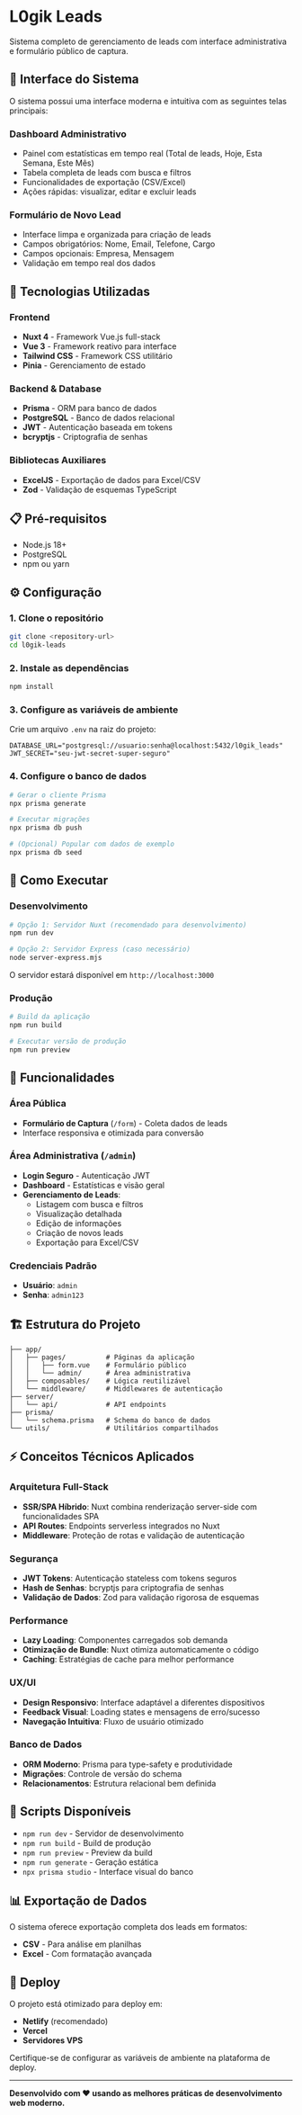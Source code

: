 # L0gik Leads

Sistema completo de gerenciamento de leads com interface administrativa e formulário público de captura.

## 📱 Interface do Sistema

O sistema possui uma interface moderna e intuitiva com as seguintes telas principais:

### Dashboard Administrativo
- Painel com estatísticas em tempo real (Total de leads, Hoje, Esta Semana, Este Mês)
- Tabela completa de leads com busca e filtros
- Funcionalidades de exportação (CSV/Excel)
- Ações rápidas: visualizar, editar e excluir leads

### Formulário de Novo Lead
- Interface limpa e organizada para criação de leads
- Campos obrigatórios: Nome, Email, Telefone, Cargo
- Campos opcionais: Empresa, Mensagem
- Validação em tempo real dos dados


## 🚀 Tecnologias Utilizadas

### Frontend
- **Nuxt 4** - Framework Vue.js full-stack
- **Vue 3** - Framework reativo para interface
- **Tailwind CSS** - Framework CSS utilitário
- **Pinia** - Gerenciamento de estado

### Backend & Database
- **Prisma** - ORM para banco de dados
- **PostgreSQL** - Banco de dados relacional
- **JWT** - Autenticação baseada em tokens
- **bcryptjs** - Criptografia de senhas

### Bibliotecas Auxiliares
- **ExcelJS** - Exportação de dados para Excel/CSV
- **Zod** - Validação de esquemas TypeScript

## 📋 Pré-requisitos

- Node.js 18+ 
- PostgreSQL
- npm ou yarn

## ⚙️ Configuração

### 1. Clone o repositório
```bash
git clone <repository-url>
cd l0gik-leads
```

### 2. Instale as dependências
```bash
npm install
```

### 3. Configure as variáveis de ambiente
Crie um arquivo `.env` na raiz do projeto:
```env
DATABASE_URL="postgresql://usuario:senha@localhost:5432/l0gik_leads"
JWT_SECRET="seu-jwt-secret-super-seguro"
```

### 4. Configure o banco de dados
```bash
# Gerar o cliente Prisma
npx prisma generate

# Executar migrações
npx prisma db push

# (Opcional) Popular com dados de exemplo
npx prisma db seed
```

## 🎯 Como Executar

### Desenvolvimento
```bash
# Opção 1: Servidor Nuxt (recomendado para desenvolvimento)
npm run dev

# Opção 2: Servidor Express (caso necessário)
node server-express.mjs
```
O servidor estará disponível em `http://localhost:3000`

### Produção
```bash
# Build da aplicação
npm run build

# Executar versão de produção
npm run preview
```

## 📱 Funcionalidades

### Área Pública
- **Formulário de Captura** (`/form`) - Coleta dados de leads
- Interface responsiva e otimizada para conversão

### Área Administrativa (`/admin`)
- **Login Seguro** - Autenticação JWT
- **Dashboard** - Estatísticas e visão geral
- **Gerenciamento de Leads**:
  - Listagem com busca e filtros
  - Visualização detalhada
  - Edição de informações
  - Criação de novos leads
  - Exportação para Excel/CSV

### Credenciais Padrão
- **Usuário**: `admin`
- **Senha**: `admin123`

## 🏗️ Estrutura do Projeto

```
├── app/
│   ├── pages/          # Páginas da aplicação
│   │   ├── form.vue    # Formulário público
│   │   └── admin/      # Área administrativa
│   ├── composables/    # Lógica reutilizável
│   └── middleware/     # Middlewares de autenticação
├── server/
│   └── api/            # API endpoints
├── prisma/
│   └── schema.prisma   # Schema do banco de dados
└── utils/              # Utilitários compartilhados
```

## ⚡ Conceitos Técnicos Aplicados

### Arquitetura Full-Stack
- **SSR/SPA Híbrido**: Nuxt combina renderização server-side com funcionalidades SPA
- **API Routes**: Endpoints serverless integrados no Nuxt
- **Middleware**: Proteção de rotas e validação de autenticação

### Segurança
- **JWT Tokens**: Autenticação stateless com tokens seguros
- **Hash de Senhas**: bcryptjs para criptografia de senhas
- **Validação de Dados**: Zod para validação rigorosa de esquemas

### Performance
- **Lazy Loading**: Componentes carregados sob demanda
- **Otimização de Bundle**: Nuxt otimiza automaticamente o código
- **Caching**: Estratégias de cache para melhor performance

### UX/UI
- **Design Responsivo**: Interface adaptável a diferentes dispositivos
- **Feedback Visual**: Loading states e mensagens de erro/sucesso
- **Navegação Intuitiva**: Fluxo de usuário otimizado

### Banco de Dados
- **ORM Moderno**: Prisma para type-safety e produtividade
- **Migrações**: Controle de versão do schema
- **Relacionamentos**: Estrutura relacional bem definida

## 🔧 Scripts Disponíveis

- `npm run dev` - Servidor de desenvolvimento
- `npm run build` - Build de produção
- `npm run preview` - Preview da build
- `npm run generate` - Geração estática
- `npx prisma studio` - Interface visual do banco

## 📊 Exportação de Dados

O sistema oferece exportação completa dos leads em formatos:
- **CSV** - Para análise em planilhas
- **Excel** - Com formatação avançada

## 🚀 Deploy

O projeto está otimizado para deploy em:
- **Netlify** (recomendado)
- **Vercel**
- **Servidores VPS**

Certifique-se de configurar as variáveis de ambiente na plataforma de deploy.

---

**Desenvolvido com ❤️ usando as melhores práticas de desenvolvimento web moderno.**